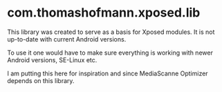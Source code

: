 # com.thomashofmann.xposed.lib
This library was created to serve as a basis for Xposed modules. It is not up-to-date with current Android versions.

To use it one would have to make sure everything is working with newer Android versions, SE-Linux etc.

I am putting this here for inspiration and since MediaScanne Optimizer depends on this library.
